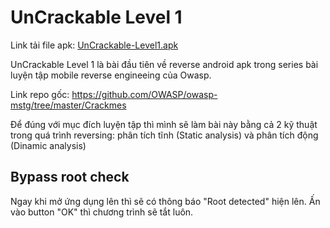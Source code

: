 # UnCrackable Level 1

Link tải file apk: [UnCrackable-Level1.apk](https://github.com/MinhNhatTran/Android-CTF/blob/master/UnCrackable%20Level%201/UnCrackable-Level1.apk)

UnCrackable Level 1 là bài đầu tiên về reverse android apk trong series bài luyện tập mobile reverse engineeing của Owasp.

Link repo gốc: https://github.com/OWASP/owasp-mstg/tree/master/Crackmes

Để đúng với mục đích luyện tập thì mình sẽ làm bài này bằng cả 2 kỹ thuật trong quá trình reversing: phân tích tĩnh (Static analysis) và phân tích động (Dinamic analysis)

## Bypass root check

Ngay khi mở ứng dụng lên thì sẽ có thông báo "Root detected" hiện lên. Ấn vào button "OK" thì chương trình sẽ tắt luôn.

